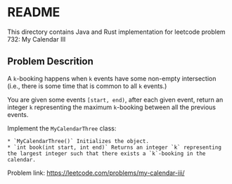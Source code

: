 # README

This directory contains Java and Rust implementation for leetcode problem 732: My Calendar III

## Problem Descrition

A `k`-booking happens when `k` events have some non-empty intersection (i.e., there is some time that is common to all `k` events.)

You are given some events `[start, end)`, after each given event, return an integer `k` representing the maximum `k`-booking between all the previous events.

Implement the `MyCalendarThree` class:

    * `MyCalendarThree()` Initializes the object.
    * `int book(int start, int end)` Returns an integer `k` representing the largest integer such that there exists a `k`-booking in the calendar.



Problem link: https://leetcode.com/problems/my-calendar-iii/

